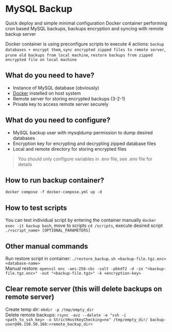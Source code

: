 # MySQL Backup 
Quick deploy and simple minimal configuration Docker container performing cron based MySQL backups, backups encryption and syncing with remote backup server

Docker container is using preconfigure scripts to execute 4 actions: `backup databases + encrypt them`, `sync encrypted zipped files to remote server`, `prune old backups from local machine`, `restore backups from zipped encrypted file on local machine` 

## What do you need to have?
- Instance of MySQL database (obviously)
- [Docker](https://docs.docker.com/engine/install/) instelled on host system
- Remote server for storing encrypted backups (3-2-1)
- Private key to access remote server securely 

## What do you need to configure?
- MySQL backup user with mysqldump permission to dump desired databases
- Encryption key for encrypting and decrypting zipped database files
- Local and remote directory for storing encrypted files

> You should only configure variables in .env file, see .env file for details

## How to run backup container?
`docker compose -f docker-compose.yml up -d`

## How to test scripts
You can test individual script by entering the container manually `docker exec -it backup bash`, move to scripts `cd /scripts`, execute desired script `./<script_name> [OPTIONAL_PARAMETERS]`

## Other manual commands
Run restore script in container: `./restore_backup.sh <backup-file.tgz.enc> <database-name>`<br>
Manual restore: `openssl enc -aes-256-cbc -salt -pbkdf2 -d -in "<backup-file.tgz.enc>" -out "<backup-file.tgz>" -k <encryption-key>`

## Clear remote server (this will delete backups on remote server)
Create temp dir: `mkdir -p /tmp/empty_dir`<br>
Delete remote backups: `rsync -avz --delete -e "ssh -i <path_to_ssh_key> -o StrictHostKeyChecking=no" /tmp/empty_dir/ backup-user@46.150.50.168:<remote_backup_dir>`
